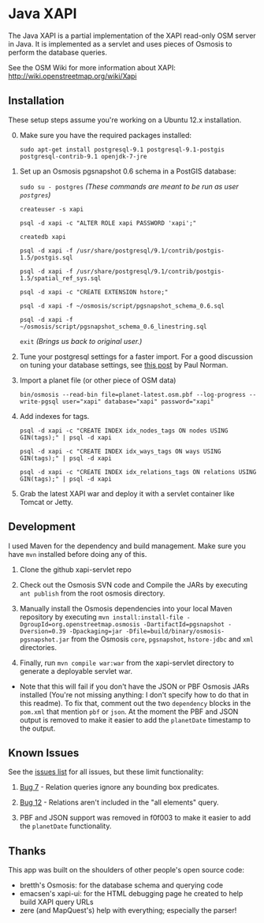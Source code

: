 Java XAPI
=========

The Java XAPI is a partial implementation of the XAPI read-only OSM server in Java.
It is implemented as a servlet and uses pieces of Osmosis to perform the database
queries.

See the OSM Wiki for more information about XAPI: http://wiki.openstreetmap.org/wiki/Xapi

Installation
------------

These setup steps assume you're working on a Ubuntu 12.x installation.

0. Make sure you have the required packages installed:

    `sudo apt-get install postgresql-9.1 postgresql-9.1-postgis postgresql-contrib-9.1 openjdk-7-jre`

1. Set up an Osmosis pgsnapshot 0.6 schema in a PostGIS database:

    `sudo su - postgres` *(These commands are meant to be run as user `postgres`)*
    
    `createuser -s xapi`
    
    `psql -d xapi -c "ALTER ROLE xapi PASSWORD 'xapi';"`
    
    `createdb xapi`
    
    `psql -d xapi -f /usr/share/postgresql/9.1/contrib/postgis-1.5/postgis.sql`
    
    `psql -d xapi -f /usr/share/postgresql/9.1/contrib/postgis-1.5/spatial_ref_sys.sql`
    
    `psql -d xapi -c "CREATE EXTENSION hstore;"`
        
    `psql -d xapi -f ~/osmosis/script/pgsnapshot_schema_0.6.sql`
    
    `psql -d xapi -f ~/osmosis/script/pgsnapshot_schema_0.6_linestring.sql`

    `exit` *(Brings us back to original user.)*

2. Tune your postgresql settings for a faster import. For a good discussion on tuning your database settings, see [this post](http://www.paulnorman.ca/blog/2011/11/loading-a-pgsnapshot-schema-with-a-planet-take-2/) by Paul Norman.

3. Import a planet file (or other piece of OSM data)
    
    `bin/osmosis --read-bin file=planet-latest.osm.pbf --log-progress --write-pgsql user="xapi" database="xapi" password="xapi"`

4. Add indexes for tags.

    `psql -d xapi -c "CREATE INDEX idx_nodes_tags ON nodes USING GIN(tags);" | psql -d xapi`
    
    `psql -d xapi -c "CREATE INDEX idx_ways_tags ON ways USING GIN(tags);" | psql -d xapi`

    `psql -d xapi -c "CREATE INDEX idx_relations_tags ON relations USING GIN(tags);" | psql -d xapi`
  
5. Grab the latest XAPI war and deploy it with a servlet container like Tomcat or Jetty.

Development
-----------

I used Maven for the dependency and build management. Make sure you have `mvn` installed before
doing any of this.

1. Clone the github xapi-servlet repo

2. Check out the Osmosis SVN code and Compile the JARs by executing `ant publish` from the root
osmosis directory.

3. Manually install the Osmosis dependencies into your local Maven repository by executing `mvn install:install-file -DgroupId=org.openstreetmap.osmosis -DartifactId=pgsnapshot -Dversion=0.39 -Dpackaging=jar -Dfile=build/binary/osmosis-pgsnapshot.jar` from the Osmosis `core`, `pgsnapshot`, `hstore-jdbc`
and `xml` directories.

4. Finally, run `mvn compile war:war` from the xapi-servlet directory to generate a
deployable servlet war.

 - Note that this will fail if you don't have the JSON or PBF Osmosis JARs installed (You're not missing anything: I don't specify how to do that in this readme). To fix that, comment out the two `dependency` blocks in the `pom.xml` that mention `pbf` or `json`. At the moment the PBF and JSON output is removed to make it easier to add the `planetDate` timestamp to the output.

Known Issues
------------

See the [issues list](https://github.com/iandees/xapi-servlet/issues) for all issues, but these limit functionality:

1. [Bug 7](https://github.com/iandees/xapi-servlet/issues/7) - Relation queries ignore any bounding box predicates.

2. [Bug 12](https://github.com/iandees/xapi-servlet/issues/12) - Relations aren't included in the "all elements" query.

3. PBF and JSON support was removed in f0f003 to make it easier to add the `planetDate` functionality.

Thanks
------

This app was built on the shoulders of other people's open source code:

- bretth's Osmosis: for the database schema and querying code
- emacsen's xapi-ui: for the HTML debugging page he created to help build XAPI query URLs
- zere (and MapQuest's) help with everything; especially the parser!
